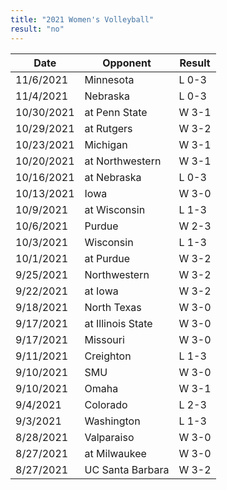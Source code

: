 ```yaml
---
title: "2021 Women's Volleyball"
result: "no"
---
```


| Date | Opponent | Result |
|-|-|-|
| 11/6/2021 | Minnesota | L 0-3 |
| 11/4/2021  | Nebraska | L 0-3 |
| 10/30/2021 | at Penn State | W 3-1 |
| 10/29/2021 | at Rutgers | W 3-2 |
| 10/23/2021 | Michigan | W 3-1 |
| 10/20/2021 | at Northwestern | W 3-1 |
| 10/16/2021 | at Nebraska | L 0-3 |
| 10/13/2021 | Iowa | W 3-0 |
| 10/9/2021 | at Wisconsin | L 1-3 |
| 10/6/2021 | Purdue | W 2-3 |
| 10/3/2021 | Wisconsin | L 1-3 |
| 10/1/2021 | at Purdue | W 3-2 |
| 9/25/2021 | Northwestern | W 3-2 |
| 9/22/2021 | at Iowa | W 3-2 |
| 9/18/2021 | North Texas | W 3-0 |
| 9/17/2021 | at Illinois State | W 3-0 |
| 9/17/2021 | Missouri | W 3-0 |
| 9/11/2021 | Creighton | L 1-3 |
| 9/10/2021 | SMU | W 3-0 |
| 9/10/2021 | Omaha | W 3-1 |
| 9/4/2021 | Colorado | L 2-3 |
| 9/3/2021 | Washington | L 1-3 |
| 8/28/2021 | Valparaiso | W 3-0 |
| 8/27/2021 | at Milwaukee | W 3-0 |
| 8/27/2021 | UC Santa Barbara | W 3-2 |
